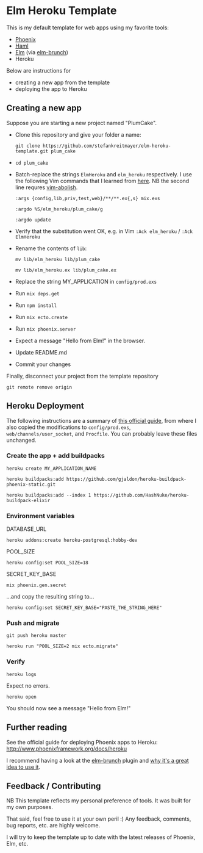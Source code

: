 # Elm Heroku Template

This is my default template for web apps using my favorite tools:

* [Phoenix](http://phoenixframework.org)
* [Haml](https://github.com/chrismccord/phoenix_haml)
* [Elm](http://elm-lang.org) (via [elm-brunch](https://github.com/madsflensted/elm-brunch))
* Heroku

Below are instructions for
* creating a new app from the template
* deploying the app to Heroku

## Creating a new app

Suppose you are starting a new project named "PlumCake".

* Clone this repository and give your folder a name:

  `git clone https://github.com/stefankreitmayer/elm-heroku-template.git plum_cake`

* `cd plum_cake`
* Batch-replace the strings `ElmHeroku` and `elm_heroku` respectively. I use the following Vim commands that I learned from [here](http://vimcasts.org/episodes/project-wide-find-and-replace). NB the second line requres [vim-abolish](https://github.com/tpope/vim-abolish).

  `:args {config,lib,priv,test,web}/**/**.ex{,s} mix.exs`

  `:argdo %S/elm_heroku/plum_cake/g`

  `:argdo update`

* Verify that the substitution went OK, e.g. in Vim `:Ack elm_heroku` / `:Ack ElmHeroku`
* Rename the contents of `lib`:

  `mv lib/elm_heroku lib/plum_cake`

  `mv lib/elm_heroku.ex lib/plum_cake.ex`

* Replace the string MY_APPLICATION in `config/prod.exs`
* Run `mix deps.get`
* Run `npm install`
* Run `mix ecto.create`
* Run `mix phoenix.server`
* Expect a message "Hello from Elm!" in the browser.
* Update README.md
* Commit your changes

Finally, disconnect your project from the template repository

`git remote remove origin`


## Heroku Deployment

The following instructions are a summary of [this official guide](http://www.phoenixframework.org/docs/heroku), from where I also copied the modifications to `config/prod.exs`, `web/channels/user_socket`, and `Procfile`. You can probably leave these files unchanged.

### Create the app + add buildpacks

`heroku create MY_APPLICATION_NAME`

`heroku buildpacks:add https://github.com/gjaldon/heroku-buildpack-phoenix-static.git`

`heroku buildpacks:add --index 1 https://github.com/HashNuke/heroku-buildpack-elixir`

### Environment variables

DATABASE_URL

`heroku addons:create heroku-postgresql:hobby-dev`

POOL_SIZE

`heroku config:set POOL_SIZE=18`

SECRET_KEY_BASE

`mix phoenix.gen.secret`

...and copy the resulting string to...

`heroku config:set SECRET_KEY_BASE="PASTE_THE_STRING_HERE"`

### Push and migrate

`git push heroku master`

`heroku run "POOL_SIZE=2 mix ecto.migrate"`

### Verify

`heroku logs`

Expect no errors.

`heroku open`

You should now see a message "Hello from Elm!"

## Further reading

See the official guide for deploying Phoenix apps to Heroku: http://www.phoenixframework.org/docs/heroku

I recommend having a look at the [elm-brunch](https://github.com/madsflensted/elm-brunch) plugin and [why it's a great idea to use it](https://youtu.be/MgFDZx1LmOE?t=21m).

## Feedback / Contributing

NB This template reflects my personal preference of tools. It was built for my own purposes.

That said, feel free to use it at your own peril :) Any feedback, comments, bug reports, etc. are highly welcome.

I will try to keep the template up to date with the latest releases of Phoenix, Elm, etc.

